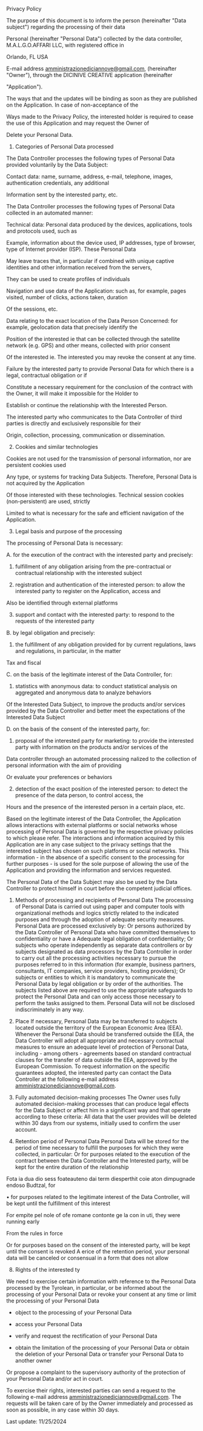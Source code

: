 Privacy Policy

The purpose of this document is to inform the person (hereinafter "Data subject") regarding the processing of their data

Personal (hereinafter "Personal Data") collected by the data controller, M.A.L.G.O.AFFARI LLC, with registered office in

Orlando, FL USA

E-mail address amministrazionediciannove@gmail.com, (hereinafter "Owner"), through the DICINIVE CREATIVE application (hereinafter

"Application").

The ways that and the updates will be binding as soon as they are published on the Application. In case of non-acceptance of the

Ways made to the Privacy Policy, the interested holder is required to cease the use of this Application and may request the Owner of

Delete your Personal Data.

1. Categories of Personal Data processed

The Data Controller processes the following types of Personal Data provided voluntarily by the Data Subject:

Contact data: name, surname, address, e-mail, telephone, images, authentication credentials, any additional

Information sent by the interested party, etc.

The Data Controller processes the following types of Personal Data collected in an automated manner:

Technical data: Personal data produced by the devices, applications, tools and protocols used, such as

Example, information about the device used, IP addresses, type of browser, type of Internet provider (ISP). These Personal Data

May leave traces that, in particular if combined with unique captive identities and other information received from the servers,

They can be used to create profiles of individuals

Navigation and use data of the Application: such as, for example, pages visited, number of clicks, actions taken, duration

Of the sessions, etc.

Data relating to the exact location of the Data Person Concerned: for example, geolocation data that precisely identify the

Position of the interested ie that can be collected through the satellite network (e.g. GPS) and other means, collected with prior consent

Of the interested ie. The interested you may revoke the consent at any time.

Failure by the interested party to provide Personal Data for which there is a legal, contractual obligation or if

Constitute a necessary requirement for the conclusion of the contract with the Owner, it will make it impossible for the Holder to

Establish or continue the relationship with the Interested Person.

The interested party who communicates to the Data Controller of third parties is directly and exclusively responsible for their

Origin, collection, processing, communication or dissemination.

2. Cookies and similar technologies

Cookies are not used for the transmission of personal information, nor are persistent cookies used

Any type, or systems for tracking Data Subjects. Therefore, Personal Data is not acquired by the Application

Of those interested with these technologies. Technical session cookies (non-persistent) are used, strictly

Limited to what is necessary for the safe and efficient navigation of the Application.

3. Legal basis and purpose of the processing

The processing of Personal Data is necessary:

A. for the execution of the contract with the interested party and precisely:

1. fulfillment of any obligation arising from the pre-contractual or contractual relationship with the interested subject

2. registration and authentication of the interested person: to allow the interested party to register on the Application, access and

Also be identified through external platforms

3. support and contact with the interested party: to respond to the requests of the interested party

B. by legal obligation and precisely:

1. the fulfillment of any obligation provided for by current regulations, laws and regulations, in particular, in the matter

Tax and fiscal

C. on the basis of the legitimate interest of the Data Controller, for:

1. statistics with anonymous data: to conduct statistical analysis on aggregated and anonymous data to analyze behaviors

Of the Interested Data Subject, to improve the products and/or services provided by the Data Controller and better meet the expectations of the Interested Data Subject

D. on the basis of the consent of the interested party, for:

1. proposal of the interested party for marketing: to provide the interested party with information on the products and/or services of the

Data controller through an automated processing nalized to the collection of personal information with the aim of providing

Or evaluate your preferences or behaviors

2. detection of the exact position of the interested person: to detect the presence of the data person, to control access, the

Hours and the presence of the interested person in a certain place, etc.

Based on the legitimate interest of the Data Controller, the Application allows interactions with external platforms or social networks whose processing of Personal Data is governed by the respective privacy policies to which please refer. The interactions and information acquired by this Application are in any case subject to the privacy settings that the interested subject has chosen on such platforms or social networks. This information - in the absence of a specific consent to the processing for further purposes - is used for the sole purpose of allowing the use of the Application and providing the information and services requested.

The Personal Data of the Data Subject may also be used by the Data Controller to protect himself in court before the competent judicial offices.

1. Methods of processing and recipients of Personal Data The processing of Personal Data is carried out using paper and computer tools with organizational methods and logics strictly related to the indicated purposes and through the adoption of adequate security measures. Personal Data are processed exclusively by: Or persons authorized by the Data Controller of Personal Data who have committed themselves to confidentiality or have a Adequate legal obligation of confidentiality; Or subjects who operate independently as separate data controllers or by subjects designated as data processors by the Data Controller in order to carry out all the processing activities necessary to pursue the purposes referred to in this information (for example, business partners, consultants, IT companies, service providers, hosting providers); Or subjects or entities to which it is mandatory to communicate the Personal Data by legal obligation or by order of the authorities. The subjects listed above are required to use the appropriate safeguards to protect the Personal Data and can only access those necessary to perform the tasks assigned to them. Personal Data will not be disclosed indiscriminately in any way.

2. Place If necessary, Personal Data may be transferred to subjects located outside the territory of the European Economic Area (EEA). Whenever the Personal Data should be transferred outside the EEA, the Data Controller will adopt all appropriate and necessary contractual measures to ensure an adequate level of protection of Personal Data, including - among others - agreements based on standard contractual clauses for the transfer of data outside the EEA, approved by the European Commission. To request information on the specific guarantees adopted, the interested party can contact the Data Controller at the following e-mail address amministrazionediciannove@gmail.com.

3. Fully automated decision-making processes The Owner uses fully automated decision-making processes that can produce legal effects for the Data Subject or affect him in a significant way and that operate according to these criteria: All data that the user provides will be deleted within 30 days from our systems, initially used to confirm the user account.

4. Retention period of Personal Data Personal Data will be stored for the period of time necessary to fulfill the purposes for which they were collected, in particular: Or for purposes related to the execution of the contract between the Data Controller and the Interested party, will be kept for the entire duration of the relationship

Fota ia dua dio sess foateauteno dai term diesperthit coie aton dimpugnade endoso Budtzal, for

• for purposes related to the legitimate interest of the Data Controller, will be kept until the fulfillment of this interest

For empite pel nole of ofe romane contonte ge la con in uti, they were running early

From the rules in force

Or for purposes based on the consent of the interested party, will be kept until the consent is revoked A erice of the retention period, your personal data will be canceled or consensual in a form that does not allow

8. Rights of the interested ty

We need to exercise certain information with reference to the Personal Data processed by the Tyrolean, in particular, or be informed about the processing of your Personal Data or revoke your consent at any time or limit the processing of your Personal Data

* object to the processing of your Personal Data

* access your Personal Data

* verify and request the rectification of your Personal Data

* obtain the limitation of the processing of your Personal Data or obtain the deletion of your Personal Data or transfer your Personal Data to another owner

Or propose a complaint to the supervisory authority of the protection of your Personal Data and/or act in court.

To exercise their rights, interested parties can send a request to the following e-mail address amministrazionediciannove@gmail.com. The requests will be taken care of by the Owner immediately and processed as soon as possible, in any case within 30 days.

Last update: 11/25/2024
